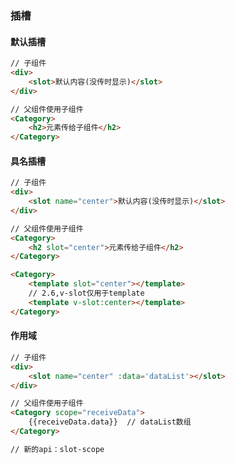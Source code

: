 ### 插槽

#### 默认插槽

```html
// 子组件
<div>
    <slot>默认内容(没传时显示)</slot>
</div>
```

```html
// 父组件使用子组件
<Category>
    <h2>元素传给子组件</h2>
</Category>
```

#### 具名插槽

```html
// 子组件
<div>
    <slot name="center">默认内容(没传时显示)</slot>
</div>
```

```html
// 父组件使用子组件
<Category>
    <h2 slot="center">元素传给子组件</h2>
</Category>
```

```html
<Category>
    <template slot="center"></template>
    // 2.6,v-slot仅用于template
    <template v-slot:center></template>
</Category>
```

#### 作用域

```html
// 子组件
<div>
    <slot name="center" :data='dataList'></slot>
</div>
```

```html
// 父组件使用子组件
<Category scope="receiveData">
    {{receiveData.data}}  // dataList数组
</Category>

// 新的api：slot-scope
```

